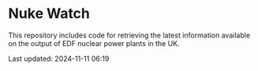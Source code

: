 # Nuke Watch

This repository includes code for retrieving the latest information available on the output of EDF nuclear power plants in the UK.

Last updated: 2024-11-11 06:19